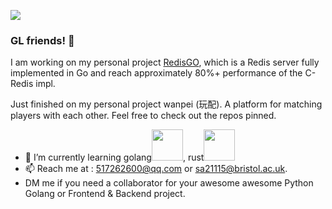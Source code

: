 ![](https://github-readme-stats.vercel.app/api?username=innovationb1ue)
### GL friends! 👋

I am working on my personal project [RedisGO]([RedisGO](https://github.com/innovationb1ue/RedisGO)), 
which is a Redis server fully implemented in Go and reach approximately 80%+ performance of the C-Redis impl. 


Just finished on my personal project wanpei (玩配). A platform for matching players with each other. Feel free to check out the repos pinned.

- 🌱 I’m currently learning golang<img src=https://go.dev/images/gophers/biplane.svg width=50>, rust<img src=https://www.rust-lang.org/static/images/rust-logo-blk.svg width=50>
- 📫 Reach me at : 517262600@qq.com or sa21115@bristol.ac.uk. 
- DM me if you need a collaborator for your awesome awesome Python Golang or Frontend & Backend project.  
